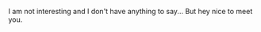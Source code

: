I am not interesting and I don't have anything to say...
But hey nice to meet you.

<!---
JunctionParadox/JunctionParadox is a ✨ special ✨ repository because its `README.md` (this file) appears on your GitHub profile.
You can click the Preview link to take a look at your changes.
--->
